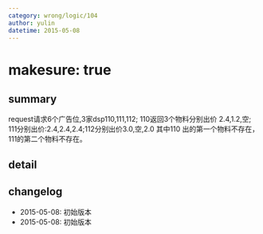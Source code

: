 ```yaml
---
category: wrong/logic/104
author: yulin
datetime: 2015-05-08
---
```


# makesure: true

## summary

request请求6个广告位,3家dsp110,111,112;
110返回3个物料分别出价 2.4,1.2,空; 111分别出价:2.4,2.4,2.4;112分别出价3.0,空,2.0
其中110 出的第一个物料不存在，111的第二个物料不存在。


## detail


## changelog

- 2015-05-08: 初始版本
- 2015-05-08: 初始版本
